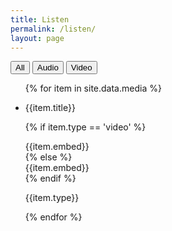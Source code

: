 ```yaml
---
title: Listen
permalink: /listen/
layout: page
---
```


<div id="media">
	<div class="form-group text-center">
		<!-- <input class="search" placeholder="Search" /> --> <!-- no need for a search bar, right? -->
		<div class="songs-buttons">
			<button class="filter" data-filter="all">
				All
			</button>
		  <button class="filter" data-filter="audio">
		  	Audio
		  </button>
		  <button class="filter" data-filter="video">
		  	Video
		  </button>
	  </div>
  </div>
	<ul class="list media-list">
		{% for item in site.data.media %}
			<li>
				<p class="title" id="{{item.id}}">{{item.title}}</p>
				<p>
					{% if item.type == 'video' %}
						<div class="iframe-container">
							{{item.embed}}
						</div>
					{% else %}
						<div class="iframe-container audio">
							{{item.embed}}
						</div>
					{% endif %}
				</p>
				<p class="type camo">{{item.type}}</p>
			</li>
		{% endfor %}
	</ul>
</div>

<script src="https://cdnjs.cloudflare.com/ajax/libs/list.js/1.5.0/list.min.js"></script>
<script src="/assets/js/listen.js"></script>
